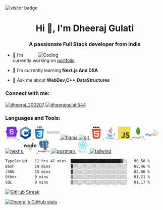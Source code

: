 ![visitor badge](https://visitor-badge.laobi.icu/badge?page_id=dheeraj0007.dheeraj0007)
<h1 align="center">Hi 👋, I'm Dheeraj Gulati</h1>
<h3 align="center">A passionate Full Stack developer from India</h3>
<img src="https://cdn.dribbble.com/users/1162077/screenshots/3848914/programmer.gif" alt="Coding" width="400" align="right" >

- 🔭 I’m currently working on [portfolio](https://github.com/dheeraj0007/dheerajgulati)

- 🌱 I’m currently learning **Next.js And DSA**

- 💬 Ask me about **WebDev,C++,DataStructures**

<h3 align="left">Connect with me:</h3>
<p align="left">
<a href="https://www.leetcode.com/dheeraj_200207" target="blank"><img align="center" src="https://raw.githubusercontent.com/rahuldkjain/github-profile-readme-generator/master/src/images/icons/Social/leet-code.svg" alt="dheeraj_200207" height="30" width="40" /></a>
<a href="https://auth.geeksforgeeks.org/user/dheerajgulati544" target="blank"><img align="center" src="https://raw.githubusercontent.com/rahuldkjain/github-profile-readme-generator/master/src/images/icons/Social/geeks-for-geeks.svg" alt="dheerajgulati544" height="30" width="40" /></a>
</p>

<h3 align="left">Languages and Tools:</h3>
<p align="left"> <a href="https://getbootstrap.com" target="_blank" rel="noreferrer"> <img src="https://raw.githubusercontent.com/devicons/devicon/master/icons/bootstrap/bootstrap-plain-wordmark.svg" alt="bootstrap" width="40" height="40"/> </a> <a href="https://www.w3schools.com/cpp/" target="_blank" rel="noreferrer"> <img src="https://raw.githubusercontent.com/devicons/devicon/master/icons/cplusplus/cplusplus-original.svg" alt="cplusplus" width="40" height="40"/> </a> <a href="https://www.w3schools.com/css/" target="_blank" rel="noreferrer"> <img src="https://raw.githubusercontent.com/devicons/devicon/master/icons/css3/css3-original-wordmark.svg" alt="css3" width="40" height="40"/> </a> <a href="https://expressjs.com" target="_blank" rel="noreferrer"> <img src="https://raw.githubusercontent.com/devicons/devicon/master/icons/express/express-original-wordmark.svg" alt="express" width="40" height="40"/> </a> <a href="https://www.figma.com/" target="_blank" rel="noreferrer"> <img src="https://www.vectorlogo.zone/logos/figma/figma-icon.svg" alt="figma" width="40" height="40"/> </a> <a href="https://git-scm.com/" target="_blank" rel="noreferrer"> <img src="https://www.vectorlogo.zone/logos/git-scm/git-scm-icon.svg" alt="git" width="40" height="40"/> </a> <a href="https://www.w3.org/html/" target="_blank" rel="noreferrer"> <img src="https://raw.githubusercontent.com/devicons/devicon/master/icons/html5/html5-original-wordmark.svg" alt="html5" width="40" height="40"/> </a> <a href="https://www.java.com" target="_blank" rel="noreferrer"> <img src="https://raw.githubusercontent.com/devicons/devicon/master/icons/java/java-original.svg" alt="java" width="40" height="40"/> </a> <a href="https://developer.mozilla.org/en-US/docs/Web/JavaScript" target="_blank" rel="noreferrer"> <img src="https://raw.githubusercontent.com/devicons/devicon/master/icons/javascript/javascript-original.svg" alt="javascript" width="40" height="40"/> </a> <a href="https://www.mongodb.com/" target="_blank" rel="noreferrer"> <img src="https://raw.githubusercontent.com/devicons/devicon/master/icons/mongodb/mongodb-original-wordmark.svg" alt="mongodb" width="40" height="40"/> </a> <a href="https://www.mysql.com/" target="_blank" rel="noreferrer"> <img src="https://raw.githubusercontent.com/devicons/devicon/master/icons/mysql/mysql-original-wordmark.svg" alt="mysql" width="40" height="40"/> </a> <a href="https://nextjs.org/" target="_blank" rel="noreferrer"> <img src="https://cdn.worldvectorlogo.com/logos/nextjs-2.svg" alt="nextjs" width="40" height="40"/> </a> <a href="https://nodejs.org" target="_blank" rel="noreferrer"> <img src="https://raw.githubusercontent.com/devicons/devicon/master/icons/nodejs/nodejs-original-wordmark.svg" alt="nodejs" width="40" height="40"/> </a> <a href="https://www.postgresql.org" target="_blank" rel="noreferrer"> <img src="https://raw.githubusercontent.com/devicons/devicon/master/icons/postgresql/postgresql-original-wordmark.svg" alt="postgresql" width="40" height="40"/> </a> <a href="https://postman.com" target="_blank" rel="noreferrer"> <img src="https://www.vectorlogo.zone/logos/getpostman/getpostman-icon.svg" alt="postman" width="40" height="40"/> </a> <a href="https://reactjs.org/" target="_blank" rel="noreferrer"> <img src="https://raw.githubusercontent.com/devicons/devicon/master/icons/react/react-original-wordmark.svg" alt="react" width="40" height="40"/> </a> <a href="https://tailwindcss.com/" target="_blank" rel="noreferrer"> <img src="https://www.vectorlogo.zone/logos/tailwindcss/tailwindcss-icon.svg" alt="tailwind" width="40" height="40"/> </a> </p>
<!--START_SECTION:waka-->

```txt
TypeScript   11 hrs 41 mins  ██████████████████████▓░░   90.58 %
Bash         19 mins         ▓░░░░░░░░░░░░░░░░░░░░░░░░   02.46 %
JSON         15 mins         ▓░░░░░░░░░░░░░░░░░░░░░░░░   02.06 %
Other        9 mins          ▒░░░░░░░░░░░░░░░░░░░░░░░░   01.21 %
SQL          9 mins          ▒░░░░░░░░░░░░░░░░░░░░░░░░   01.17 %
```

<!--END_SECTION:waka-->

[![GitHub Streak](https://streak-stats.demolab.com?user=dheeraj0007&theme=onedark)](https://git.io/streak-stats)

[![Dheeraj's GitHub stats](https://github-readme-stats.vercel.app/api?username=dheeraj0007&show_icons=true&theme=radical)](https://github.com/anuraghazra/github-readme-stats)
